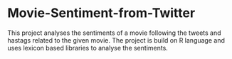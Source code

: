 # Movie-Sentiment-from-Twitter
  This project analyses the sentiments of a movie following the tweets and hastags related to the given movie.
  The project is build on R language and uses lexicon based libraries to analyse the sentiments.

